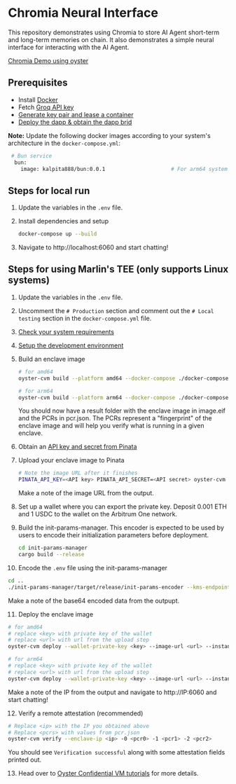 # Chromia Neural Interface

This repository demonstrates using Chromia to store AI Agent short-term and long-term memories on chain. It also demonstrates a simple neural interface for interacting with the AI Agent.

[Chromia Demo using oyster](https://www.youtube.com/watch?v=YfWzTeK1LaY)


## Prerequisites
- Install [Docker](https://docs.docker.com/engine/install/ubuntu/)
- Fetch [Groq API key](https://console.groq.com/keys)
- [Generate key pair and lease a container](https://docs.chromia.com/intro/getting-started/testnet/getting-started#step-1-obtain-a-container-for-your-dapp)
- [Deploy the dapp & obtain the dapp brid](https://docs.chromia.com/intro/getting-started/testnet/getting-started#step-2-deploy-your-dapp)

**Note:** Update the following docker images according to your system's architecture in the `docker-compose.yml`:
  ```sh
   # Bun service
    bun:
      image: kalpita888/bun:0.0.1                     # For arm64 system use kalpita888/bun_arm64:0.0.1 and for amd64 system use kalpita888/bun:0.0.1
  ```
  
## Steps for local run
1. Update the variables in the `.env` file.

2. Install dependencies and setup
   ```sh
   docker-compose up --build
   ```

3. Navigate to http://localhost:6060 and start chatting!

## Steps for using Marlin's TEE (only supports Linux systems)
1. Update the variables in the `.env` file.

2. Uncomment the `# Production` section and comment out the `# Local testing` section in the `docker-compose.yml` file.

3. [Check your system requirements](https://docs.marlin.org/oyster/build-cvm/tutorials/)

4. [Setup the development environment](https://docs.marlin.org/oyster/build-cvm/tutorials/setup)

5. Build an enclave image
   ```sh
   # for amd64
   oyster-cvm build --platform amd64 --docker-compose ./docker-compose.yml --commit-ref 5826f66fa1a2dc60d1180465f440c4564f2291fe

   # for arm64
   oyster-cvm build --platform arm64 --docker-compose ./docker-compose.yml --commit-ref 5826f66fa1a2dc60d1180465f440c4564f2291fe
   ```
   You should now have a result folder with the enclave image in image.eif and the PCRs in pcr.json. The PCRs represent a "fingerprint" of the enclave image and will help you verify what is running in a given enclave.

6. Obtain an [API key and secret from Pinata](https://docs.pinata.cloud/account-management/api-keys)

7. Upload your enclave image to Pinata
   ```sh
   # Note the image URL after it finishes
   PINATA_API_KEY=<API key> PINATA_API_SECRET=<API secret> oyster-cvm upload --file result/image.eif
   ```
   Make a note of the image URL from the output.

8. Set up a wallet where you can export the private key. Deposit 0.001 ETH and 1 USDC to the wallet on the Arbitrum One network.

9. Build the init-params-manager. This encoder is expected to be used by users to encode their initialization parameters before deployment.
   ```sh
   cd init-params-manager
   cargo build --release
   ```

10. Encode the `.env` file using the init-params-manager
   ```sh
   cd ..
   ./init-params-manager/target/release/init-params-encoder --kms-endpoint http://v1.kms.box:1101 --pcr0 <pcr0> --pcr1 <pcr1> --pcr2 <pcr2> --init-params 'bun/.env:1:1:file:./.env'
   ```
 Make a note of the base64 encoded data from the outpupt.

11. Deploy the enclave image 
   ```sh
   # for amd64
   # replace <key> with private key of the wallet
   # replace <url> with url from the upload step
   oyster-cvm deploy --wallet-private-key <key> --image-url <url> --instance-type c6a.2xlarge --region ap-south-1 --operator 0xe10Fa12f580e660Ecd593Ea4119ceBC90509D642 --duration-in-minutes 15 --init-params <base64 encoded init params>

   # for arm64
   # replace <key> with private key of the wallet
   # replace <url> with url from the upload step
   oyster-cvm deploy --wallet-private-key <key> --image-url <url> --instance-type c6g.2xlarge --region ap-south-1 --operator 0xe10Fa12f580e660Ecd593Ea4119ceBC90509D642 --duration-in-minutes 15 --init-params <base64 encoded init params>
   ```
   Make a note of the IP from the output and navigate to http://IP:6060 and start chatting!

12. Verify a remote attestation (recommended)
   ```sh
   # Replace <ip> with the IP you obtained above
   # Replace <pcrs> with values from pcr.json
   oyster-cvm verify --enclave-ip <ip> -0 <pcr0> -1 <pcr1> -2 <pcr2>
   ```
   You should see `Verification successful` along with some attestation fields printed out.

13. Head over to [Oyster Confidential VM tutorials](https://docs.marlin.org/oyster/build-cvm/tutorials/) for more details.
